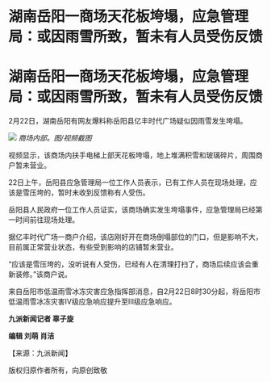 # 湖南岳阳一商场天花板垮塌，应急管理局：或因雨雪所致，暂未有人员受伤反馈

# 湖南岳阳一商场天花板垮塌，应急管理局：或因雨雪所致，暂未有人员受伤反馈

2月22日，湖南岳阳有网友爆料称岳阳县亿丰时代广场疑似因雨雪发生垮塌。

![](https://inews.gtimg.com/om_bt/OajwRTk7IIWeRkxZ9VzqsR44ycpbWGoKVubEv0NenFUxAAA/1000)
_商场内部。图/视频截图_

视频显示，该商场内扶手电梯上部天花板垮塌，地上堆满积雪和玻璃碎片，周围商户暂未营业。

22日上午，岳阳县应急管理局一位工作人员表示，已有工作人员在现场处理，应该是雪压垮的，暂时未收到反馈称有人受伤。

岳阳县人民政府一位工作人员证实，该商场确实发生垮塌事件，应急管理局已经第一时间前往现场处理。

据亿丰时代广场一商户介绍，该店刚好开在商场倒塌部位的门口，但是影响不大，目前属正常营业状态，有些受到影响的店铺暂未营业。

“应该是雪压垮的，没听说有人受伤，已经有人在清理打扫了，商场后续应该会重新装修。”该商户说。

来自岳阳市低温雨雪冰冻灾害应急指挥部消息，自2月22日8时30分起，将岳阳市低温雨雪冰冻灾害Ⅳ级应急响应提升至Ⅲ级应急响应。

**九派新闻记者 辜子旋**

**编辑 刘萌 肖洁**

【来源：九派新闻】

版权归原作者所有，向原创致敬

